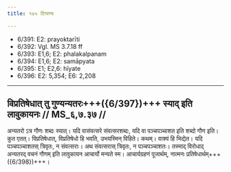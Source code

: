 ```yaml
---
title: १४५ टिप्पण्यः

---
```

- 6/391: E2: prayoktarīti
- 6/392: Vgl. MS 3.7.18 ff
- 6/393: E1,6; E2: phalakalpanam
- 6/394: E1,6; E2: samāpyata
- 6/395: E1; E2,6: hīyate
- 6/396: E2: 5,354; E6: 2,208

____________________________________________


## विप्रतिषेधात् तु गुण्यन्यतरः+++({6/397})+++ स्याद् इति लावुकायनः // MS_६,७.३७ //

अन्यतरो ऽत्र गौणः शब्दः स्यात्। यदि वासंवत्सरे संवत्सरशब्दः, यदि वा पञ्चपञ्चाशत इति शब्दो गौण इति। कुत एतत्। विप्रतिषेधात्, विप्रतिषेधो हि भवति, उभयस्मिन् विहिते। कथम्। वाक्यं हि भिद्येत। यदि पञ्चपञ्चाशतस् त्रिवृतः, न संवत्सराः। अथ संवत्सरास् त्रिवृतः, न पञ्चपञ्चाशतः। तस्माद् विरोधाद् अन्यतरद् वचनं गौणम् इति लावुकायन आचार्यो मन्यते स्म। आचार्यग्रहणं पूजार्थम्, नात्मनः प्रतिषेधार्थम्+++({6/398})+++।